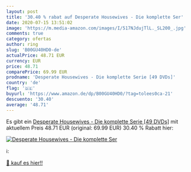 ```yaml
---
layout: post
title: '30.40 % rabat auf Desperate Housewives - Die komplette Ser'
date: 2020-07-15 13:51:02
image: 'https://m.media-amazon.com/images/I/517NJdujTlL._SL200_.jpg'
comments: true
category: ofertas
author: ring
slug: 'B00GU40HD0-de'
actualPrice: 48.71 EUR
currency: EUR
price: 48.71
comparePrice: 69.99 EUR
prodname: 'Desperate Housewives - Die komplette Serie [49 DVDs]'
country: 'de'
flag: '🇩🇪'
buyurl: 'https://www.amazon.de/dp/B00GU40HD0/?tag=tolees0ca-21'
descuento: '30.40'
average: '48.71'
---
```


Es gibt ein [Desperate Housewives - Die komplette Serie [49 DVDs]](https://www.amazon.de/dp/B00GU40HD0/?tag=tolees0ca-21) mit aktuellem Preis 48.71 EUR (original: 69.99 EUR) 30.40 % Rabatt hier:

[![Desperate Housewives - Die komplette Ser](https://m.media-amazon.com/images/I/517NJdujTlL._SL200_.jpg)](https://www.amazon.de/dp/B00GU40HD0/?tag=tolees0ca-21)

ℹ️:


[🛒 kauf es hier!!](https://www.amazon.de/dp/B00GU40HD0/?tag=tolees0ca-21)
